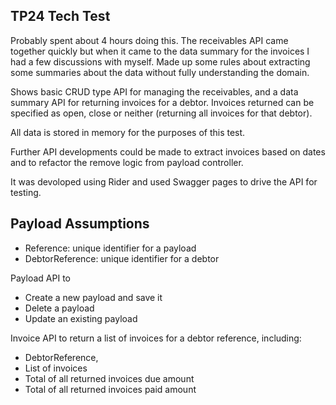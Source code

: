 ## TP24 Tech Test
Probably spent about 4 hours doing this. The receivables API came together quickly but when it came to the data summary for the invoices I had a few discussions with myself.
Made up some rules about extracting some summaries about the data without fully understanding the domain.

Shows basic CRUD type API for managing the receivables, and a data summary API for returning invoices for a debtor. Invoices returned can be specified as open, close or neither (returning all invoices for that debtor).

All data is stored in memory for the purposes of this test.

Further API developments could be made to extract invoices based on dates and to refactor the remove logic from payload controller.

It was devoloped using Rider and used Swagger pages to drive the API for testing.

## Payload Assumptions

* Reference: unique identifier for a payload
* DebtorReference: unique identifier for a debtor

Payload API to 
* Create a new payload and save it
* Delete a payload
* Update an existing payload

Invoice API to return a list of invoices for a debtor reference, including:
* DebtorReference,
* List of invoices
* Total of all returned invoices due amount 
* Total of all returned invoices paid amount
